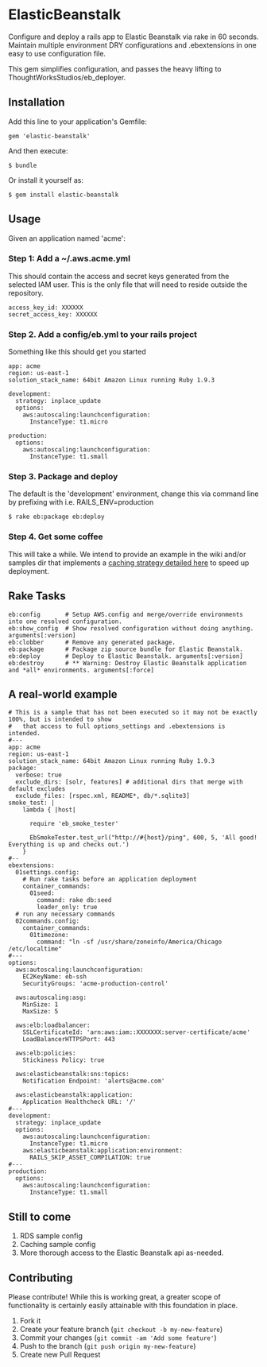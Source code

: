 # ElasticBeanstalk

Configure and deploy a rails app to Elastic Beanstalk via rake in 60 seconds.  Maintain multiple environment DRY configurations and .ebextensions in one easy to use configuration file.

This gem simplifies configuration, and passes the heavy lifting to ThoughtWorksStudios/eb_deployer.

## Installation

Add this line to your application's Gemfile:

    gem 'elastic-beanstalk'

And then execute:

    $ bundle

Or install it yourself as:

    $ gem install elastic-beanstalk

## Usage

Given an application named 'acme':

### Step 1: Add a ~/.aws.acme.yml
This should contain the access and secret keys generated from the selected IAM user.  This is the only file that will need to reside outside the repository.

    access_key_id: XXXXXX
    secret_access_key: XXXXXX

### Step 2.  Add a config/eb.yml to your rails project
Something like this should get you started

    app: acme
    region: us-east-1
    solution_stack_name: 64bit Amazon Linux running Ruby 1.9.3

    development:
      strategy: inplace_update
      options:
        aws:autoscaling:launchconfiguration:
          InstanceType: t1.micro

    production:
      options:
        aws:autoscaling:launchconfiguration:
          InstanceType: t1.small

### Step 3. Package and deploy
The default is the 'development' environment, change this via command line by prefixing with i.e. RAILS_ENV=production

    $ rake eb:package eb:deploy

### Step 4. Get some coffee
This will take a while.  We intend to provide an example in the wiki and/or samples dir that implements a [caching strategy detailed here](http://horewi.cz/faster-rails-3-deployments-to-aws-elastic-beanstalk.html) to speed up deployment.

## Rake Tasks

    eb:config       # Setup AWS.config and merge/override environments into one resolved configuration.
    eb:show_config  # Show resolved configuration without doing anything. arguments[:version]
    eb:clobber      # Remove any generated package.
    eb:package      # Package zip source bundle for Elastic Beanstalk.
    eb:deploy       # Deploy to Elastic Beanstalk. arguments[:version]
    eb:destroy      # ** Warning: Destroy Elastic Beanstalk application and *all* environments. arguments[:force]

## A real-world example

    # This is a sample that has not been executed so it may not be exactly 100%, but is intended to show
    #   that access to full options_settings and .ebextensions is intended.
    #---
    app: acme
    region: us-east-1
    solution_stack_name: 64bit Amazon Linux running Ruby 1.9.3
    package:
      verbose: true
      exclude_dirs: [solr, features] # additional dirs that merge with default excludes
      exclude_files: [rspec.xml, README*, db/*.sqlite3]
    smoke_test: |
        lambda { |host|

          require 'eb_smoke_tester'

          EbSmokeTester.test_url("http://#{host}/ping", 600, 5, 'All good! Everything is up and checks out.')
        }
    #--
    ebextensions:
      01settings.config:
        # Run rake tasks before an application deployment
        container_commands:
          01seed:
            command: rake db:seed
            leader_only: true
      # run any necessary commands
      02commands.config:
        container_commands:
          01timezone:
            command: "ln -sf /usr/share/zoneinfo/America/Chicago /etc/localtime"
    #---
    options:
      aws:autoscaling:launchconfiguration:
        EC2KeyName: eb-ssh
        SecurityGroups: 'acme-production-control'

      aws:autoscaling:asg:
        MinSize: 1
        MaxSize: 5

      aws:elb:loadbalancer:
        SSLCertificateId: 'arn:aws:iam::XXXXXXX:server-certificate/acme'
        LoadBalancerHTTPSPort: 443

      aws:elb:policies:
        Stickiness Policy: true

      aws:elasticbeanstalk:sns:topics:
        Notification Endpoint: 'alerts@acme.com'

      aws:elasticbeanstalk:application:
        Application Healthcheck URL: '/'
    #---
    development:
      strategy: inplace_update
      options:
        aws:autoscaling:launchconfiguration:
          InstanceType: t1.micro
        aws:elasticbeanstalk:application:environment:
          RAILS_SKIP_ASSET_COMPILATION: true
    #---
    production:
      options:
        aws:autoscaling:launchconfiguration:
          InstanceType: t1.small

## Still to come
1. RDS sample config
2. Caching sample config
3. More thorough access to the Elastic Beanstalk api as-needed.

## Contributing

Please contribute! While this is working great, a greater scope of functionality is certainly easily attainable with this foundation in place.

1. Fork it
2. Create your feature branch (`git checkout -b my-new-feature`)
3. Commit your changes (`git commit -am 'Add some feature'`)
4. Push to the branch (`git push origin my-new-feature`)
5. Create new Pull Request
